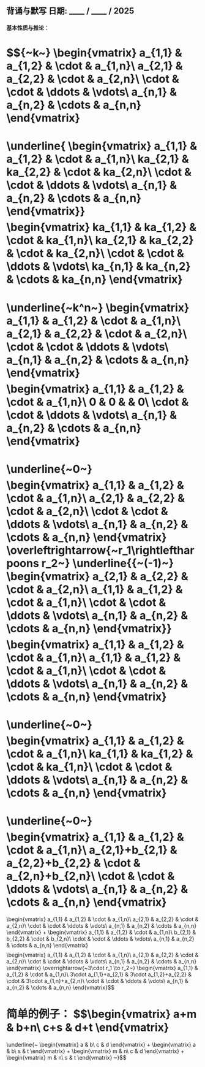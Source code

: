 ## 背诵与默写 日期: \_\_\_\_ / \_\_\_\_ / 2025
#### 基本性质与推论：
$${~k~}
\begin{vmatrix}
 a_{1,1} & a_{1,2} & \cdot & a_{1,n}\\
 a_{2,1} & a_{2,2} & \cdot & a_{2,n}\\
 \cdot & \cdot & \ddots & \vdots\\
 a_{n,1} & a_{n,2} & \cdots & a_{n,n}
\end{vmatrix}
=
\underline{
\begin{vmatrix}
 a_{1,1} & a_{1,2} & \cdot & a_{1,n}\\
 ka_{2,1} & ka_{2,2} & \cdot & ka_{2,n}\\
 \cdot & \cdot & \ddots & \vdots\\
 a_{n,1} & a_{n,2} & \cdots & a_{n,n}
\end{vmatrix}}$$
$$\begin{vmatrix}
 ka_{1,1} & ka_{1,2} & \cdot & ka_{1,n}\\
 ka_{2,1} & ka_{2,2} & \cdot & ka_{2,n}\\
 \cdot & \cdot & \ddots & \vdots\\
 ka_{n,1} & ka_{n,2} & \cdots & ka_{n,n}
\end{vmatrix}
=
\underline{~k^n~}
\begin{vmatrix}
 a_{1,1} & a_{1,2} & \cdot & a_{1,n}\\
 a_{2,1} & a_{2,2} & \cdot & a_{2,n}\\
 \cdot & \cdot & \ddots & \vdots\\
 a_{n,1} & a_{n,2} & \cdots & a_{n,n}
\end{vmatrix}$$
$$\begin{vmatrix}
 a_{1,1} & a_{1,2} & \cdot & a_{1,n}\\
 0 & 0 &  & 0\\
 \cdot & \cdot & \ddots & \vdots\\
 a_{n,1} & a_{n,2} & \cdots & a_{n,n}
\end{vmatrix}
=
\underline{~0~}
$$
$$\begin{vmatrix}
 a_{1,1} & a_{1,2} & \cdot & a_{1,n}\\
 a_{2,1} & a_{2,2} & \cdot & a_{2,n}\\
 \cdot & \cdot & \ddots & \vdots\\
 a_{n,1} & a_{n,2} & \cdots & a_{n,n}
\end{vmatrix}
\overleftrightarrow{~r_1\rightleftharpoons r_2~} 
\underline{{~(-1)~}
\begin{vmatrix}
 a_{2,1} & a_{2,2} & \cdot & a_{2,n}\\
 a_{1,1} & a_{1,2} & \cdot & a_{1,n}\\
 \cdot & \cdot & \ddots & \vdots\\
 a_{n,1} & a_{n,2} & \cdots & a_{n,n}
\end{vmatrix}}$$
$$\begin{vmatrix}
 a_{1,1} & a_{1,2} & \cdot & a_{1,n}\\
 a_{1,1} & a_{1,2} & \cdot & a_{1,n}\\
 \cdot & \cdot & \ddots & \vdots\\
 a_{n,1} & a_{n,2} & \cdots & a_{n,n}
\end{vmatrix}
=
\underline{~0~}$$
$$\begin{vmatrix}
 a_{1,1} & a_{1,2} & \cdot & a_{1,n}\\
 ka_{1,1} & ka_{1,2} & \cdot & ka_{1,n}\\
 \cdot & \cdot & \ddots & \vdots\\
 a_{n,1} & a_{n,2} & \cdots & a_{n,n}
\end{vmatrix}
=
\underline{~0~}$$
$$\begin{vmatrix}
 a_{1,1} & a_{1,2} & \cdot & a_{1,n}\\
 a_{2,1}+b_{2,1} & a_{2,2}+b_{2,2} & \cdot & a_{2,n}+b_{2,n}\\
 \cdot & \cdot & \ddots & \vdots\\
 a_{n,1} & a_{n,2} & \cdots & a_{n,n}
\end{vmatrix}
=
\begin{vmatrix}
 a_{1,1} & a_{1,2} & \cdot & a_{1,n}\\
 a_{2,1} & a_{2,2} & \cdot & a_{2,n}\\
 \cdot & \cdot & \ddots & \vdots\\
 a_{n,1} & a_{n,2} & \cdots & a_{n,n}
\end{vmatrix}
+
\begin{vmatrix}
 a_{1,1} & a_{1,2} & \cdot & a_{1,n}\\
 b_{2,1} & b_{2,2} & \cdot & b_{2,n}\\
 \cdot & \cdot & \ddots & \vdots\\
 a_{n,1} & a_{n,2} & \cdots & a_{n,n}
\end{vmatrix}$$
$$\begin{vmatrix}
 a_{1,1} & a_{1,2} & \cdot & a_{1,n}\\
 a_{2,1} & a_{2,2} & \cdot & a_{2,n}\\
 \cdot & \cdot & \ddots & \vdots\\
 a_{n,1} & a_{n,2} & \cdots & a_{n,n}
\end{vmatrix}
\overrightarrow{~3\cdot r_1 \to r_2~} 
\begin{vmatrix}
 a_{1,1} & a_{1,2} & \cdot & a_{1,n}\\
 3\cdot a_{1,1}+a_{2,1} & 3\cdot a_{1,2}+a_{2,2} & \cdot & 3\cdot a_{1,n}+a_{2,n}\\
 \cdot & \cdot & \ddots & \vdots\\
 a_{n,1} & a_{n,2} & \cdots & a_{n,n}
\end{vmatrix}$$

简单的例子：
$$\begin{vmatrix}
 a+m & b+n\\
 c+s & d+t
\end{vmatrix}
=
\underline{~
\begin{vmatrix}
 a & b\\
 c & d
\end{vmatrix}
+
\begin{vmatrix}
 a & b\\
 s & t
\end{vmatrix}
+
\begin{vmatrix}
 m & n\\
 c & d
\end{vmatrix}
+
\begin{vmatrix}
 m & n\\
 s & t
\end{vmatrix}
~}$$

